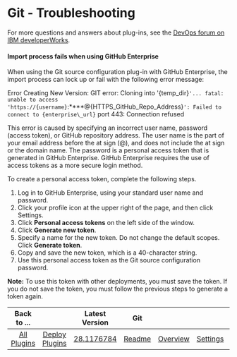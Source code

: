 
# Git - Troubleshooting

For more questions and answers about plug-ins, see the [DevOps forum on IBM developerWorks](https://community.ibm.com/community/user/wasdevops/urbancode-discussion "DevOps forum").

#### Import process fails when using GitHub Enterprise

When using the Git source configuration plug-in with GitHub Enterprise, the import process can lock up or fail with the following error message:

Error Creating New Version: GIT error: Cloning into '{temp\_dir}``'... fatal: unable to access 'https://{username}``:\*\*\*\*@{HTTPS\_GitHub\_Repo\_Address}``': Failed to connect to {enterprise\_url}`` port 443: Connection refused

This error is caused by specifying an incorrect user name, password (access token), or GitHub repository address. The user name is the part of your email address before the at sign (@), and does not include the at sign or the domain name. The password is a personal access token that is generated in GitHub Enterprise. GitHub Enterprise requires the use of access tokens as a more secure login method.

To create a personal access token, complete the following steps.

1. Log in to GitHub Enterprise, using your standard user name and password.
2. Click your profile icon at the upper right of the page, and then click Settings.
3. Click **Personal access tokens** on the left side of the window.
4. Click **Generate new token**.
5. Specify a name for the new token. Do not change the default scopes. Click **Generate token**.
6. Copy and save the new token, which is a 40-character string.
7. Use this personal access token as the Git source configuration password.

**Note:** To use this token with other deployments, you must save the token. If you do not save the token, you must follow the previous steps to generate a token again.


|Back to ...||Latest Version|Git |||||
| :---: | :---: | :---: | :---: | :---: | :---: | :---: | :---: |
|[All Plugins](../../index.md)|[Deploy Plugins](../README.md)|[28.1176784](https://raw.githubusercontent.com/UrbanCode/IBM-UCD-PLUGINS/main/files/GitSourceConfig/ucd-GitSourceConfig-28.1176784.zip)|[Readme](README.md)|[Overview](overview.md)|[Settings](settings.md)|[Usage](usage.md)|[Downloads](downloads.md)|

